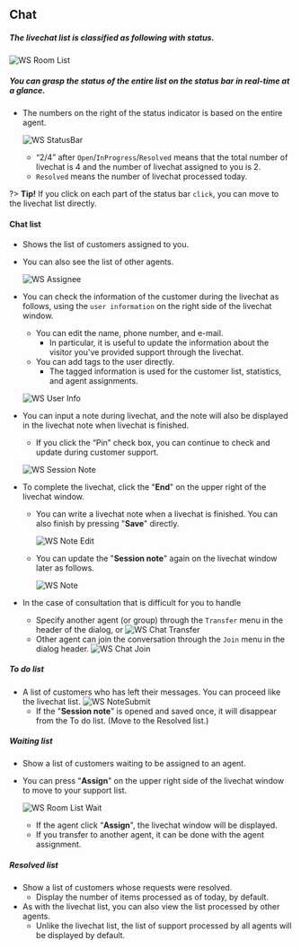 ## Chat

##### The livechat list is classified as following with status.

![WS Room List](assets/images/ws-chat/wsRoomList.png)

##### You can grasp the status of the entire list on the status bar in real-time at a glance.

   - The numbers on the right of the status indicator is based on the entire agent.

      ![WS StatusBar](assets/images/ws-chat/wsStatusbar.png)

      * “2/4” after `Open`/`InProgress`/`Resolved` means that the total number of livechat is 4 and the number of livechat assigned to you is 2.
      * `Resolved` means the number of livechat processed today.

   ?> **Tip!** If you click on each part of the status bar `click`, you can move to the livechat list directly.


#### Chat list

  - Shows the list of customers assigned to you.
  - You can also see the list of other agents.

    ![WS Assignee](assets/images/ws-chat/wsRoomListAssignee.png)

  - You can check the information of the customer during the livechat as follows, using the `user information` on the right side of the livechat window.
    - You can edit the name, phone number, and e-mail.
      - In particular, it is useful to update the information about the visitor you've provided support through the livechat.
    - You can add tags to the user directly.
      - The tagged information is used for the customer list, statistics, and agent assignments.

    ![WS User Info](assets/images/ws-chat/wsUserInfo.png)

  - You can input a note during livechat, and the note will also be displayed in the livechat note when livechat is finished.
    - If you click the “Pin” check box, you can continue to check and update during customer support.

    ![WS Session Note](assets/images/ws-chat/wsSessionNote.png)

  - To complete the livechat, click the "**End**" on the upper right of the livechat window.
    - You can write a livechat note when a livechat is finished. You can also finish by pressing "**Save**" directly. 
   
      ![WS Note Edit](assets/images/ws-chat/wsNoteEdit.png)

    - You can update the "**Session note**" again on the livechat window later as follows.
  
      ![WS Note](assets/images/ws-chat/wsNote.png)

  - In the case of consultation that is difficult for you to handle
    - Specify another agent (or group) through the `Transfer` menu in the header of the dialog, or
      ![WS Chat Transfer](./assets/images/ws-chat/wsChatTransfer.png)
    - Other agent can join the conversation through the `Join` menu in the dialog header.
      ![WS Chat Join](./assets/images/ws-chat/wsChatJoin.png)

##### To do list

  - A list of customers who has left their messages. You can proceed like the livechat list.
   ![WS NoteSubmit](assets/images/ws-chat/wsNoteSubmit.png)
      - If the "**Session note**" is opened and saved once, it will disappear from the To do list. (Move to the Resolved list.)

##### Waiting list

  - Show a list of customers waiting to be assigned to an agent.
  - You can press "**Assign**" on the upper right side of the livechat window to move to your support list.  
 
    ![WS Room List Wait](assets/images/ws-chat/wsRoomListWait.png)
    * If the agent click “**Assign**", the livechat window will be displayed.
    * If you transfer to another agent, it can be done with the agent assignment.

##### Resolved list

  - Show a list of customers whose requests were resolved.
    - Display the number of items processed as of today, by default.
  - As with the livechat list, you can also view the list processed by other agents.
    - Unlike the livechat list, the list of support processed by all agents will be displayed by default.
